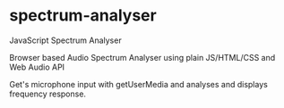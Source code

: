 # spectrum-analyser
JavaScript Spectrum Analyser

Browser based Audio Spectrum Analyser using plain JS/HTML/CSS and Web Audio API

Get's microphone input with getUserMedia and analyses and displays frequency response.
